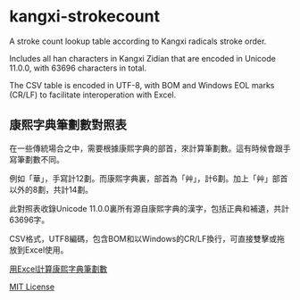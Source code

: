 # kangxi-strokecount

A stroke count lookup table according to Kangxi radicals stroke order.

Includes all han characters in Kangxi Zidian that are encoded in Unicode 11.0.0, with 63696 characters in total.

The CSV table is encoded in UTF-8, with BOM and Windows EOL marks (CR/LF) to facilitate interoperation with Excel.


## 康熙字典筆劃數對照表

在一些傳統場合之中，需要根據康熙字典的部首，來計算筆劃數。這有時候會跟手寫筆劃數不同。

例如「華」，手寫計12劃。而康熙字典裏，部首為「艸」，計6劃。加上「艸」部首以外的8劃，共計14劃。

此對照表收錄Unicode 11.0.0裏所有源自康熙字典的漢字，包括正典和補遺，共計63696字。

CSV格式，UTF8編碼，包含BOM和以Windows的CR/LF換行，可直接雙擊或拖放到Excel使用。

[用Excel計算康熙字典筆劃數](https://breezyreeds.wordpress.com/2017/04/08/%E7%94%A8excel%E8%A8%88%E7%AE%97%E5%BA%B7%E7%86%99%E5%AD%97%E5%85%B8%E7%AD%86%E5%8A%83%E6%95%B8/)

[MIT License](https://github.com/breezyreeds/kangxi-strokecount/blob/master/LICENSE)
